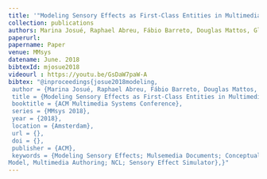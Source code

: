 ```yaml
---
title: '"Modeling Sensory Effects as First-Class Entities in Multimedia Applications,"'
collection: publications
authors: Marina Josué, Raphael Abreu, Fábio Barreto, Douglas Mattos, Glauco Amorim, Joel dos Santos, and Débora Muchaluat-Saade
paperurl:
papername: Paper
venue: MMsys
datename: June. 2018
bibtexId: mjosue2018
videourl : https://youtu.be/GsDaW7paW-A
bibtex: "@inproceedings{josue2018modeling,
 author = {Marina Josué, Raphael Abreu, Fábio Barreto, Douglas Mattos, Glauco Amorim, Joel dos Santos, and Débora Muchaluat-Saade},
 title = {Modeling Sensory Effects as First-Class Entities in Multimedia Applications},
 booktitle = {ACM Multimedia Systems Conference},
 series = {MMsys 2018},
 year = {2018},
 location = {Amsterdam},
 url = {},
 doi = {},
 publisher = {ACM},
 keywords = {Modeling Sensory Effects; Mulsemedia Documents; Conceptual
Model, Multimedia Authoring; NCL; Sensory Effect Simulator},}"
---
```



